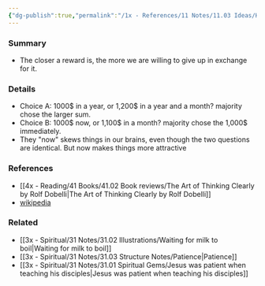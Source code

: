 ```yaml
---
{"dg-publish":true,"permalink":"/1x - References/11 Notes/11.03 Ideas/Hyperbolic Discounting/","title":"Hyperbolic Discounting","noteIcon":"","created":"2022-12-23T00:04:06.000+03:00","updated":"2024-02-14T20:18:30.035+03:00"}
---
```



### Summary
- The closer a reward is, the more we are willing to give up in exchange for it.

### Details
- Choice A: 1000$ in a year, or 1,200$ in a year and a month? majority chose the larger sum.
- Choice B: 1000$ now, or 1,100$ in a month? majority chose the 1,000$ immediately.
- They "now" skews things in our brains, even though the two questions are identical. But now makes things more attractive

### References
- [[4x - Reading/41 Books/41.02 Book reviews/The Art of Thinking Clearly by Rolf Dobelli\|The Art of Thinking Clearly by Rolf Dobelli]]
- [wikipedia](https://en.wikipedia.org/wiki/Hyperbolic_discounting)

### Related
- [[3x - Spiritual/31 Notes/31.02 Illustrations/Waiting for milk to boil\|Waiting for milk to boil]]
- [[3x - Spiritual/31 Notes/31.03 Structure Notes/Patience\|Patience]]
- [[3x - Spiritual/31 Notes/31.01 Spiritual Gems/Jesus was patient when teaching his disciples\|Jesus was patient when teaching his disciples]]

